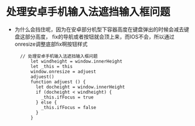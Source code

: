 # 处理安卓手机输入法遮挡输入框问题 #

- 为什么会挡住呢，因为在安卓部分机型下容器高度在键盘弹出的时候会减去键盘这部分高度，
fix的导航或者按钮就会顶上来，而IOS不会，所以通过onresize调整底部fix啊按钮样式

        // 处理安卓手机输入法遮挡输入框问题
            let windheight = window.innerHeight
            let _this = this
            window.onresize = adjuest
            adjuest()
            function adjuest () {
              let docheight = window.innerHeight
              if (docheight < windheight) {
                _this.ifFocus = true
              } else {
                _this.ifFocus = false
              }
            }
